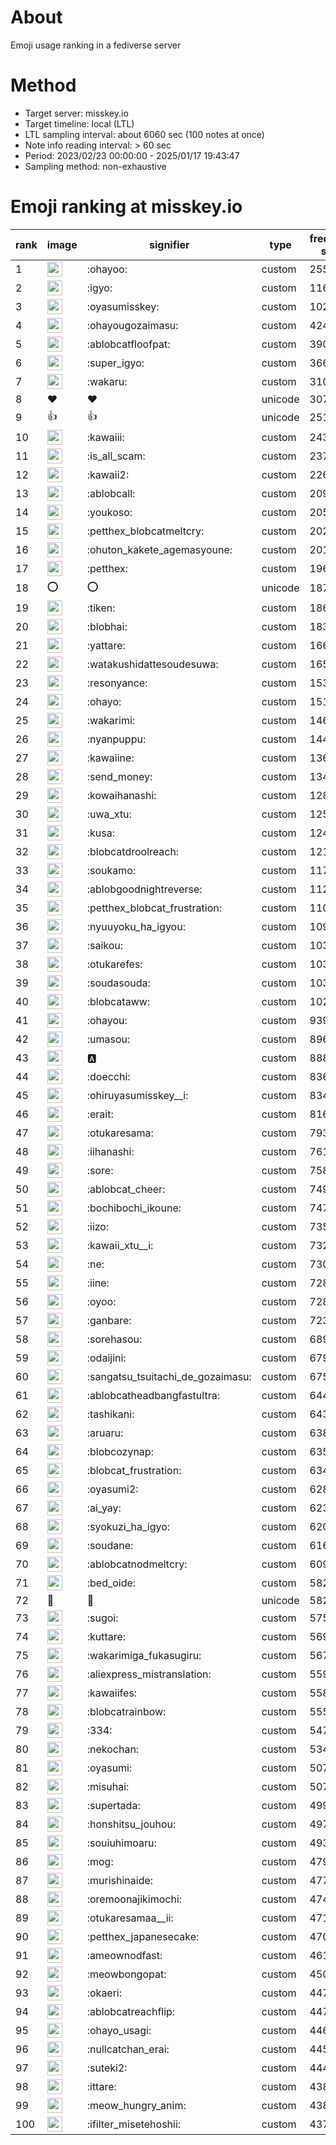 # About
Emoji usage ranking in a fediverse server

# Method
- Target server: misskey.io
- Target timeline: local (LTL)
- LTL sampling interval: about 6060 sec (100 notes at once)
- Note info reading interval: > 60 sec
- Period: 2023/02/23 00:00:00 - 2025/01/17 19:43:47 
- Sampling method: non-exhaustive

# Emoji ranking at misskey.io

|rank|image|signifier|type|frequency score|
|----|----|----|----|----|
|1|<img height="24" src="https://misskey.io/emoji/ohayoo.webp">|:ohayoo:|custom|255747|
|2|<img height="24" src="https://misskey.io/emoji/igyo.webp">|:igyo:|custom|116605|
|3|<img height="24" src="https://misskey.io/emoji/oyasumisskey.webp">|:oyasumisskey:|custom|102602|
|4|<img height="24" src="https://misskey.io/emoji/ohayougozaimasu.webp">|:ohayougozaimasu:|custom|42411|
|5|<img height="24" src="https://misskey.io/emoji/ablobcatfloofpat.webp">|:ablobcatfloofpat:|custom|39048|
|6|<img height="24" src="https://misskey.io/emoji/super_igyo.webp">|:super_igyo:|custom|36614|
|7|<img height="24" src="https://misskey.io/emoji/wakaru.webp">|:wakaru:|custom|31029|
|8|❤|❤|unicode|30701|
|9|👍|👍|unicode|25178|
|10|<img height="24" src="https://misskey.io/emoji/kawaiii.webp">|:kawaiii:|custom|24335|
|11|<img height="24" src="https://misskey.io/emoji/is_all_scam.webp">|:is_all_scam:|custom|23722|
|12|<img height="24" src="https://misskey.io/emoji/kawaii2.webp">|:kawaii2:|custom|22651|
|13|<img height="24" src="https://misskey.io/emoji/ablobcall.webp">|:ablobcall:|custom|20964|
|14|<img height="24" src="https://misskey.io/emoji/youkoso.webp">|:youkoso:|custom|20520|
|15|<img height="24" src="https://misskey.io/emoji/petthex_blobcatmeltcry.webp">|:petthex_blobcatmeltcry:|custom|20272|
|16|<img height="24" src="https://misskey.io/emoji/ohuton_kakete_agemasyoune.webp">|:ohuton_kakete_agemasyoune:|custom|20112|
|17|<img height="24" src="https://misskey.io/emoji/petthex.webp">|:petthex:|custom|19643|
|18|⭕|⭕|unicode|18789|
|19|<img height="24" src="https://misskey.io/emoji/tiken.webp">|:tiken:|custom|18610|
|20|<img height="24" src="https://misskey.io/emoji/blobhai.webp">|:blobhai:|custom|18368|
|21|<img height="24" src="https://misskey.io/emoji/yattare.webp">|:yattare:|custom|16641|
|22|<img height="24" src="https://misskey.io/emoji/watakushidattesoudesuwa.webp">|:watakushidattesoudesuwa:|custom|16584|
|23|<img height="24" src="https://misskey.io/emoji/resonyance.webp">|:resonyance:|custom|15388|
|24|<img height="24" src="https://misskey.io/emoji/ohayo.webp">|:ohayo:|custom|15101|
|25|<img height="24" src="https://misskey.io/emoji/wakarimi.webp">|:wakarimi:|custom|14653|
|26|<img height="24" src="https://misskey.io/emoji/nyanpuppu.webp">|:nyanpuppu:|custom|14472|
|27|<img height="24" src="https://misskey.io/emoji/kawaiine.webp">|:kawaiine:|custom|13682|
|28|<img height="24" src="https://misskey.io/emoji/send_money.webp">|:send_money:|custom|13414|
|29|<img height="24" src="https://misskey.io/emoji/kowaihanashi.webp">|:kowaihanashi:|custom|12839|
|30|<img height="24" src="https://misskey.io/emoji/uwa_xtu.webp">|:uwa_xtu:|custom|12588|
|31|<img height="24" src="https://misskey.io/emoji/kusa.webp">|:kusa:|custom|12493|
|32|<img height="24" src="https://misskey.io/emoji/blobcatdroolreach.webp">|:blobcatdroolreach:|custom|12138|
|33|<img height="24" src="https://misskey.io/emoji/soukamo.webp">|:soukamo:|custom|11731|
|34|<img height="24" src="https://misskey.io/emoji/ablobgoodnightreverse.webp">|:ablobgoodnightreverse:|custom|11203|
|35|<img height="24" src="https://misskey.io/emoji/petthex_blobcat_frustration.webp">|:petthex_blobcat_frustration:|custom|11016|
|36|<img height="24" src="https://misskey.io/emoji/nyuuyoku_ha_igyou.webp">|:nyuuyoku_ha_igyou:|custom|10920|
|37|<img height="24" src="https://misskey.io/emoji/saikou.webp">|:saikou:|custom|10354|
|38|<img height="24" src="https://misskey.io/emoji/otukarefes.webp">|:otukarefes:|custom|10349|
|39|<img height="24" src="https://misskey.io/emoji/soudasouda.webp">|:soudasouda:|custom|10347|
|40|<img height="24" src="https://misskey.io/emoji/blobcataww.webp">|:blobcataww:|custom|10284|
|41|<img height="24" src="https://misskey.io/emoji/ohayou.webp">|:ohayou:|custom|9398|
|42|<img height="24" src="https://misskey.io/emoji/umasou.webp">|:umasou:|custom|8967|
|43|<img height="24" src="https://misskey.io/emoji/a.webp">|:a:|custom|8886|
|44|<img height="24" src="https://misskey.io/emoji/doecchi.webp">|:doecchi:|custom|8367|
|45|<img height="24" src="https://misskey.io/emoji/ohiruyasumisskey__i.webp">|:ohiruyasumisskey__i:|custom|8346|
|46|<img height="24" src="https://misskey.io/emoji/erait.webp">|:erait:|custom|8161|
|47|<img height="24" src="https://misskey.io/emoji/otukaresama.webp">|:otukaresama:|custom|7935|
|48|<img height="24" src="https://misskey.io/emoji/iihanashi.webp">|:iihanashi:|custom|7618|
|49|<img height="24" src="https://misskey.io/emoji/sore.webp">|:sore:|custom|7582|
|50|<img height="24" src="https://misskey.io/emoji/ablobcat_cheer.webp">|:ablobcat_cheer:|custom|7492|
|51|<img height="24" src="https://misskey.io/emoji/bochibochi_ikoune.webp">|:bochibochi_ikoune:|custom|7477|
|52|<img height="24" src="https://misskey.io/emoji/iizo.webp">|:iizo:|custom|7350|
|53|<img height="24" src="https://misskey.io/emoji/kawaii_xtu__i.webp">|:kawaii_xtu__i:|custom|7328|
|54|<img height="24" src="https://misskey.io/emoji/ne.webp">|:ne:|custom|7305|
|55|<img height="24" src="https://misskey.io/emoji/iine.webp">|:iine:|custom|7286|
|56|<img height="24" src="https://misskey.io/emoji/oyoo.webp">|:oyoo:|custom|7281|
|57|<img height="24" src="https://misskey.io/emoji/ganbare.webp">|:ganbare:|custom|7230|
|58|<img height="24" src="https://misskey.io/emoji/sorehasou.webp">|:sorehasou:|custom|6891|
|59|<img height="24" src="https://misskey.io/emoji/odaijini.webp">|:odaijini:|custom|6794|
|60|<img height="24" src="https://misskey.io/emoji/sangatsu_tsuitachi_de_gozaimasu.webp">|:sangatsu_tsuitachi_de_gozaimasu:|custom|6758|
|61|<img height="24" src="https://misskey.io/emoji/ablobcatheadbangfastultra.webp">|:ablobcatheadbangfastultra:|custom|6447|
|62|<img height="24" src="https://misskey.io/emoji/tashikani.webp">|:tashikani:|custom|6437|
|63|<img height="24" src="https://misskey.io/emoji/aruaru.webp">|:aruaru:|custom|6382|
|64|<img height="24" src="https://misskey.io/emoji/blobcozynap.webp">|:blobcozynap:|custom|6352|
|65|<img height="24" src="https://misskey.io/emoji/blobcat_frustration.webp">|:blobcat_frustration:|custom|6348|
|66|<img height="24" src="https://misskey.io/emoji/oyasumi2.webp">|:oyasumi2:|custom|6288|
|67|<img height="24" src="https://misskey.io/emoji/ai_yay.webp">|:ai_yay:|custom|6232|
|68|<img height="24" src="https://misskey.io/emoji/syokuzi_ha_igyo.webp">|:syokuzi_ha_igyo:|custom|6205|
|69|<img height="24" src="https://misskey.io/emoji/soudane.webp">|:soudane:|custom|6162|
|70|<img height="24" src="https://misskey.io/emoji/ablobcatnodmeltcry.webp">|:ablobcatnodmeltcry:|custom|6091|
|71|<img height="24" src="https://misskey.io/emoji/bed_oide.webp">|:bed_oide:|custom|5827|
|72|🎉|🎉|unicode|5821|
|73|<img height="24" src="https://misskey.io/emoji/sugoi.webp">|:sugoi:|custom|5759|
|74|<img height="24" src="https://misskey.io/emoji/kuttare.webp">|:kuttare:|custom|5692|
|75|<img height="24" src="https://misskey.io/emoji/wakarimiga_fukasugiru.webp">|:wakarimiga_fukasugiru:|custom|5676|
|76|<img height="24" src="https://misskey.io/emoji/aliexpress_mistranslation.webp">|:aliexpress_mistranslation:|custom|5590|
|77|<img height="24" src="https://misskey.io/emoji/kawaiifes.webp">|:kawaiifes:|custom|5588|
|78|<img height="24" src="https://misskey.io/emoji/blobcatrainbow.webp">|:blobcatrainbow:|custom|5556|
|79|<img height="24" src="https://misskey.io/emoji/334.webp">|:334:|custom|5473|
|80|<img height="24" src="https://misskey.io/emoji/nekochan.webp">|:nekochan:|custom|5348|
|81|<img height="24" src="https://misskey.io/emoji/oyasumi.webp">|:oyasumi:|custom|5078|
|82|<img height="24" src="https://misskey.io/emoji/misuhai.webp">|:misuhai:|custom|5073|
|83|<img height="24" src="https://misskey.io/emoji/supertada.webp">|:supertada:|custom|4998|
|84|<img height="24" src="https://misskey.io/emoji/honshitsu_jouhou.webp">|:honshitsu_jouhou:|custom|4973|
|85|<img height="24" src="https://misskey.io/emoji/souiuhimoaru.webp">|:souiuhimoaru:|custom|4936|
|86|<img height="24" src="https://misskey.io/emoji/mog.webp">|:mog:|custom|4794|
|87|<img height="24" src="https://misskey.io/emoji/murishinaide.webp">|:murishinaide:|custom|4770|
|88|<img height="24" src="https://misskey.io/emoji/oremoonajikimochi.webp">|:oremoonajikimochi:|custom|4745|
|89|<img height="24" src="https://misskey.io/emoji/otukaresamaa__ii.webp">|:otukaresamaa__ii:|custom|4712|
|90|<img height="24" src="https://misskey.io/emoji/petthex_japanesecake.webp">|:petthex_japanesecake:|custom|4708|
|91|<img height="24" src="https://misskey.io/emoji/ameownodfast.webp">|:ameownodfast:|custom|4611|
|92|<img height="24" src="https://misskey.io/emoji/meowbongopat.webp">|:meowbongopat:|custom|4500|
|93|<img height="24" src="https://misskey.io/emoji/okaeri.webp">|:okaeri:|custom|4476|
|94|<img height="24" src="https://misskey.io/emoji/ablobcatreachflip.webp">|:ablobcatreachflip:|custom|4475|
|95|<img height="24" src="https://misskey.io/emoji/ohayo_usagi.webp">|:ohayo_usagi:|custom|4465|
|96|<img height="24" src="https://misskey.io/emoji/nullcatchan_erai.webp">|:nullcatchan_erai:|custom|4451|
|97|<img height="24" src="https://misskey.io/emoji/suteki2.webp">|:suteki2:|custom|4442|
|98|<img height="24" src="https://misskey.io/emoji/ittare.webp">|:ittare:|custom|4386|
|99|<img height="24" src="https://misskey.io/emoji/meow_hungry_anim.webp">|:meow_hungry_anim:|custom|4384|
|100|<img height="24" src="https://misskey.io/emoji/ifilter_misetehoshii.webp">|:ifilter_misetehoshii:|custom|4376|
